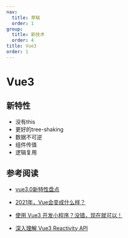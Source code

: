 ```yaml
---
nav:
  title: 草稿
  order: 1
group:
  title: 新技术
  order: 4
title: Vue3
order: 1
---
```


# Vue3

## 新特性

- 没有this
- 更好的tree-shaking
- 数据不可逆
- 组件传值
- 逻辑复用



## 参考阅读

- [vue3.0新特性盘点](https://mp.weixin.qq.com/s/HiEb2oiUgioTxi-5dXoBbQ)

- [2021年，Vue会变成什么样？](https://mp.weixin.qq.com/s/1vscBQ2USYdk-iNS0mev-g)
- [使用 Vue3 开发小程序？没错，现在就可以！](https://mp.weixin.qq.com/s/HnM-BQdmJYYMR6zPGSZcFg)
- [深入理解 Vue3 Reactivity API](https://mp.weixin.qq.com/s/0Dqj7LI2PG3XYH2G-dNhGw)